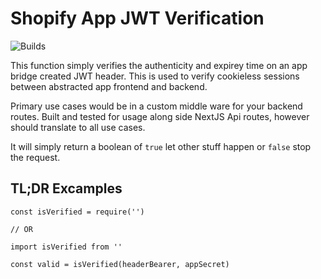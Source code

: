 # Shopify App JWT Verification
![Builds](https://github.com/leighs-hammer/shopify-jwt-auth-verify/workflows/Node.js%20CI/badge.svg?branch=master)


This function simply verifies the authenticity and expirey time on an app bridge created JWT header. This is used to verify cookieless sessions between abstracted app frontend and backend. 

Primary use cases would be in a custom middle ware for your backend routes. Built and tested for usage along side NextJS Api routes, however should translate to all use cases. 

It will simply return a boolean of `true` let other stuff happen or `false` stop the request. 


## TL;DR Excamples 
```
const isVerified = require('')

// OR

import isVerified from ''

const valid = isVerified(headerBearer, appSecret)
```




